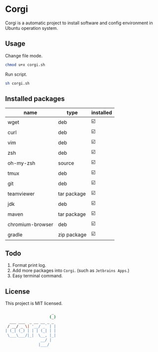 # Corgi
Corgi is a automatic project to install software and config environment in Ubuntu operation system.

## Usage

Change file mode.
```bash
chmod u+x corgi.sh
```
Run script.
```bash
sh corgi.sh
```

## Installed packages


| name | type | installed |
| ------- | ----- | ------------ |
| wget| deb| :ballot_box_with_check: |
|curl|deb|:ballot_box_with_check:|
|vim |deb|:ballot_box_with_check:|
|zsh|deb|:ballot_box_with_check:|
|oh-my-zsh|source|:ballot_box_with_check:|
|tmux|deb|:ballot_box_with_check:|
|git|deb|:ballot_box_with_check:|
|teamviewer|tar package|:ballot_box_with_check:|
|jdk|deb|:ballot_box_with_check:|
|maven|tar package|:ballot_box_with_check:|
|chromium-browser|deb|:ballot_box_with_check:|
|gradle|zip package|:ballot_box_with_check:|



## Todo

1. Format print log.
2. Add more packages into `Corgi`. (such as `Jetbrains Apps`.)
3. Easy terminal command.




## License

This project is MIT licensed.

```bash
                     _ 
                    (_)
  ___ ___  _ __ __ _ _ 
 / __/ _ \| '__/ _` | |
| (_| (_) | | | (_| | |
 \___\___/|_|  \__, |_|
                __/ |  
               |___/   
```
